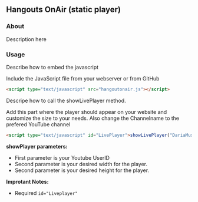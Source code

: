 ## Hangouts OnAir (static player)

### About
Description here

### Usage

Describe how to embed the javascript

Include the JavaScript file from your webserver or from GitHub

```html
<script type="text/javascript" src="hangoutonair.js"></script>
```

Descripe how to call the showLivePlayer method.

Add this part where the player should appear on your website and customize the size to your needs.
Also change the Channelname to the prefered YouTube channel

```html
<script type="text/javascript" id="LivePlayer">showLivePlayer("DariaMusk", "560", "315");</script>
```

**showPlayer parameters:**
- First parameter is your Youtube UserID
- Second parameter is your desired width for the player.
- Second parameter is your desired height for the player.

**Improtant Notes:**
 - Required ```id="Liveplayer"```